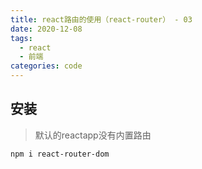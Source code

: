 ```yaml
---
title: react路由的使用（react-router） - 03
date: 2020-12-08
tags:
  - react
  - 前端
categories: code
---
```



## 安装
> 默认的reactapp没有内置路由

```shell
npm i react-router-dom
```

